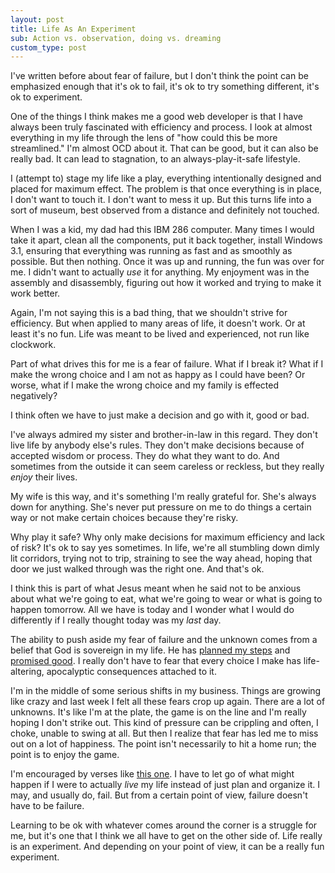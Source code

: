 ```yaml
---
layout: post
title: Life As An Experiment
sub: Action vs. observation, doing vs. dreaming
custom_type: post
---
```


I've written before about fear of failure, but I don't think the point can be emphasized enough that it's ok to fail, it's ok to try something different, it's ok to experiment. 

One of the things I think makes me a good web developer is that I have always been truly fascinated with efficiency and process. I look at almost everything in my life through the lens of "how could this be more streamlined." I'm almost OCD about it. That can be good, but it can also be really bad. It can lead to stagnation, to an always-play-it-safe lifestyle. 

I (attempt to) stage my life like a play, everything intentionally designed and placed for maximum effect. The problem is that once everything is in place, I don't want to touch it. I don't want to mess it up. But this turns life into a sort of museum, best observed from a distance and definitely not touched. 

When I was a kid, my dad had this IBM 286 computer. Many times I would take it apart, clean all the components, put it back together, install Windows 3.1, ensuring that everything was running as fast and as smoothly as possible. But then nothing. Once it was up and running, the fun was over for me. I didn't want to actually *use* it for anything. My enjoyment was in the assembly and disassembly, figuring out how it worked and trying to make it work better. 

Again, I'm not saying this is a bad thing, that we shouldn't strive for efficiency. But when applied to many areas of life, it doesn't work. Or at least it's no fun. Life was meant to be lived and experienced, not run like clockwork. 

Part of what drives this for me is a fear of failure. What if I break it? What if I make the wrong choice and I am not as happy as I could have been? Or worse, what if I make the wrong choice and my family is effected negatively?

I think often we have to just make a decision and go with it, good or bad. 

I've always admired my sister and brother-in-law in this regard. They don't live life by anybody else's rules. They don't make decisions because of accepted wisdom or process. They do what they want to do. And sometimes from the outside it can seem careless or reckless, but they really *enjoy* their lives. 

My wife is this way, and it's something I'm really grateful for. She's always down for anything. She's never put pressure on me to do things a certain way or not make certain choices because they're risky. 

Why play it safe? Why only make decisions for maximum efficiency and lack of risk? It's ok to say yes sometimes. In life, we're all stumbling down dimly lit corridors, trying not to trip, straining to see the way ahead, hoping that door we just walked through was the right one. And that's ok. 

I think this is part of what Jesus meant when he said not to be anxious about what we're going to eat, what we're going to wear or what is going to happen tomorrow. All we have is today and I wonder what I would do differently if I really thought today was my *last* day.

The ability to push aside my fear of failure and the unknown comes from a belief that God is sovereign in my life. He has [planned my steps](http://bible.us/ps139.13.esv) and [promised good](http://bible.us/rom8.28.es). I really don't have to fear that every choice I make has life-altering, apocalyptic consequences attached to it. 

I'm in the middle of some serious shifts in my business. Things are growing like crazy and last week I felt all these fears crop up again. There are a lot of unknowns. It's like I'm at the plate, the game is on the line and I'm really hoping I don't strike out. This kind of pressure can be crippling and often, I choke, unable to swing at all. But then I realize that fear has led me to miss out on a lot of happiness. The point isn't necessarily to hit a home run; the point is to enjoy the game. 

I'm encouraged by verses like [this one](http://bible.us/rom8.28.esv). I have to let go of what might happen if I were to actually *live* my life instead of just plan and organize it. I may, and usually do, fail. But from a certain point of view, failure doesn't have to be failure.

Learning to be ok with whatever comes around the corner is a struggle for me, but it's one that I think we all have to get on the other side of. Life really is an experiment. And depending on your point of view, it can be a really fun experiment. 
